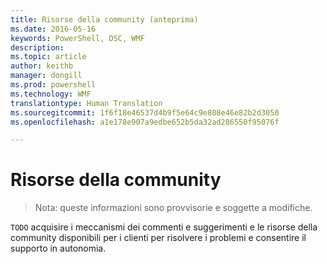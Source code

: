 ```yaml
---
title: Risorse della community (anteprima)
ms.date: 2016-05-16
keywords: PowerShell, DSC, WMF
description: 
ms.topic: article
author: keithb
manager: dongill
ms.prod: powershell
ms.technology: WMF
translationtype: Human Translation
ms.sourcegitcommit: 1f6f18e46537d4b9f5e64c9e808e46e82b2d3050
ms.openlocfilehash: a1e178e907a9edbe652b5da32ad286550f95076f

---
```


# Risorse della community #
> Nota: queste informazioni sono provvisorie e soggette a modifiche.


`TODO` acquisire i meccanismi dei commenti e suggerimenti e le risorse della community disponibili per i clienti per risolvere i problemi e consentire il supporto in autonomia.



<!--HONumber=Aug16_HO3-->


